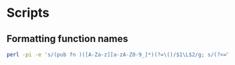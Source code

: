 # Scripts

## Formatting function names

```bash
perl -pi -e 's/(pub fn )([A-Za-z][a-zA-Z0-9_]*)(?=\()/$1\L$2/g; s/(?<=\w)__+(?=\w)/_/g' src/icons/*.rs
```
